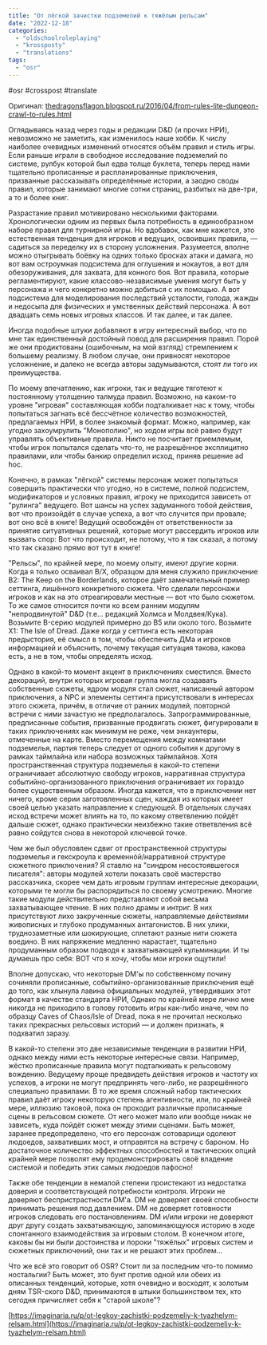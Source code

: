 ```yaml
---
title: "От лёгкой зачистки подземелий к тяжёлым рельсам"
date: "2022-12-18"
categories: 
  - "oldschoolroleplaying"
  - "krossposty"
  - "translations"
tags: 
  - "osr"
---
```


#osr #crosspost #translate

Оригинал: [thedragonsflagon.blogspot.ru/2016/04/from-rules-lite-dungeon-crawl-to-rules.html](http://thedragonsflagon.blogspot.ru/2016/04/from-rules-lite-dungeon-crawl-to-rules.html)

Оглядываясь назад через годы и редакции D&D (и прочих НРИ), невозможно не заметить, как изменилось наше хобби. К числу наиболее очевидных изменений относятся объём правил и стиль игры. Если раньше играли в свободное исследование подземелий по системе, рулбук которой был едва толще буклета, теперь перед нами тщательно прописанные и распланированные приключения, призванные рассказывать определённые истории, а заодно своды правил, которые занимают многие сотни страниц, разбитых на две-три, а то и более книг.

Разрастание правил мотивировано несколькими факторами. Хронологически одним из первых была потребность в единообразном наборе правил для турнирной игры. Но вдобавок, как мне кажется, это естественная тенденция для игроков и ведущих, освоивших правила, — садиться за переделку их в сторону усложнения. Разумеется, вполне можно отыгрывать боёвку на одних только бросках атаки и дамага, но вот вам остроумная подсистема для оглушения и нокаутов, а вот для обезоруживания, для захвата, для конного боя. Вот правила, которые регламентируют, какие классово-независимые умения могут быть у персонажа и чего конкретно можно добиться с их помощью. А вот подсистема для моделирования последствий усталости, голода, жажды и недосыпа для физических и умственных действий персонажа. А вот двадцать семь новых игровых классов. И так далее, и так далее.

Иногда подобные штуки добавляют в игру интересный выбор, что по мне так единственный достойный повод для расширения правил. Порой же они продиктованы (ошибочным, на мой взгляд) стремлением к большему реализму. В любом случае, они привносят некоторое усложнение, и далеко не всегда авторы задумываются, стоят ли того их преимущества.

По моему впечатлению, как игроки, так и ведущие тяготеют к постоянному утолщению талмуда правил. Возможно, на каком-то уровне "игровая" составляющая хобби подталкивает нас к тому, чтобы попытаться загнать всё бессчётное количество возможностей, предлагаемых НРИ, в более знакомый формат. Можно, например, как угодно захоумрулить "Монополию", но ходом игры всё равно будут управлять объективные правила. Никто не посчитает приемлемым, чтобы игрок попытался сделать что-то, не разрешённое эксплицитно правилами, или чтобы банкир определил исход, приняв решение ad hoc.

Конечно, в рамках "лёгкой" системы персонаж может попытаться совершить практически что угодно, но в системе, полной подсистем, модификаторов и условных правил, игроку не приходится зависеть от "рулинга" ведущего. Вот шансы на успех задуманного тобой действия, вот что произойдёт в случае успеха, а вот что случится при провале; вот оно всё в книге! Ведущий освобождён от ответственности за принятие ситуативных решений, которые могут рассердить игроков или вызвать спор: Вот что происходит, не потому, что я так сказал, а потому что так сказано прямо вот тут в книге!

"Рельсы", по крайней мере, по моему опыту, имеют другие корни. Когда я только осваивал B/X, образцом для меня служило приключение B2: The Keep on the Borderlands, которое даёт замечательный пример сеттинга, лишённого конкретного сюжета. Что сделали персонажи игроков и как на это отреагировали местные — вот что было сюжетом. То же самое относится почти ко всем ранним модулям "непродвинутой" D&D (т.е… редакций Холмса и Молдвея/Кука). Возьмите B-серию модулей примерно до B5 или около того. Возьмите X1: The Isle of Dread. Даже когда у сеттинга есть некоторая предыстория, её смысл в том, чтобы обеспечить ДМа и игроков информацией и объяснить, почему текущая ситуация такова, какова есть, а не в том, чтобы определять исход.

Однако в какой-то момент акцент в приключениях сместился. Вместо декораций, внутри которых игровая группа могла создавать собственные сюжеты, ядром модуля стал сюжет, написанный автором приключения, а NPC и элементы сеттинга присутствовали в интересах этого сюжета, причём, в отличие от ранних модулей, повторной встречи с ними зачастую не предполагалось. Запрограммированные, предписанные события, призванные продвигать сюжет, фигурировали в таких приключениях как минимум не реже, чем энкаунтеры, отмеченные на карте. Вместо перемещения между комнатами подземелья, партия теперь следует от одного события к другому в рамках таймлайна или набора возможных таймлайнов. Хотя пространственная структура подземелья в какой-то степени ограничивает абсолютную свободу игроков, нарративная структура событийно-организованного приключения ограничивает их гораздо более существенным образом. Иногда кажется, что в приключении нет ничего, кроме серии заготовленных сцен, каждая из которых имеет своей целью указать направление к следующей. В отдельных случаях исход встречи может влиять на то, по какому ответвлению пойдёт дальше сюжет, однако практически неизбежно такие ответвления всё равно сойдутся снова в некоторой ключевой точке.

Чем же был обусловлен сдвиг от пространственной структуры подземелья и гекскроула к временнóй/нарративной структуре сюжетного приключения? Я ставлю на "синдром несостоявшегося писателя": авторы модулей хотели показать своё мастерство рассказчика, скорее чем дать игровым группам интересные декорации, которыми те могли бы распорядиться по своему усмотрению. Многие такие модули действительно представляют собой весьма захватывающее чтение. В них полно драмы и интриг. В них присутствуют лихо закрученные сюжеты, направляемые действиями живописных и глубоко продуманных антагонистов. В них улики, труднозаметные или шокирующие, сплетают разные нити сюжета воедино. В них напряжение медленно нарастает, тщательно продуманным образом подводя к захватывающей кульминации. И ты думаешь про себя: ВОТ что я хочу, чтобы мои игроки ощутили!

Вполне допускаю, что некоторые DM'ы по собственному почину сочиняли прописанные, событийно-организованные приключения ещё до того, как хлынула лавина официальных модулей, утвердивших этот формат в качестве стандарта НРИ, Однако по крайней мере лично мне никогда не приходило в голову готовить игры как-либо иначе, чем по образцу Caves of Chaos/Isle of Dread, пока я не прочитал несколько таких прекрасных рельсовых историй — и должен признать, я подхватил заразу.

В какой-то степени это две независимые тенденции в развитии НРИ, однако между ними есть некоторые интересные связи. Например, жёстко прописанные правила могут подталкивать к рельсовому вождению. Ведущему проще предвидеть действия игроков и частоту их успехов, а игроки не могут предпринять чего-либо, не разрешённого специально правилами. В то же время сложный набор тактических правил даёт игроку некоторую степень агентивности, или, по крайней мере, иллюзию таковой, пока он проходит различные прописанные сцены в рельсовом сюжете. От него может мало или вообще никак не зависеть, куда пойдёт сюжет между этими сценами. Быть может, заранее предопределено, что его персонаж сотоварищи одолеют людоедов, захвативших мост, и отправятся на встречу с бароном. Но достаточное количество эффектных способностей и тактических опций крайней мере позволят ему продемонстрировать своё владение системой и победить этих самых людоедов пафосно!

Также обе тенденции в немалой степени проистекают из недостатка доверия и соответствующей потребности контроля. Игроки не доверяют беспристрастности DM'а. DM не доверяет своей способности принимать решения под давлением. DM не доверяет готовности игроков следовать его постановлениям. DM и/или игроки не доверяют друг другу создать захватывающую, запоминающуюся историю в ходе спонтанного взаимодействия за игровым столом. В конечном итоге, каковы бы ни были достоинства и пороки "тяжёлых" игровых систем и сюжетных приключений, они так и не решают этих проблем…

Что же всё это говорит об OSR? Стоит ли за последним что-то помимо ностальгии? Быть может, это бунт против одной или обеих из описанных тенденций, которые, хотя очевидно и восходят, к золотым дням TSR-ского D&D, принимаются в штыки большинством тех, кто сегодня причисляет себя к "старой школе"?

[https://imaginaria.ru/p/ot-legkoy-zachistki-podzemeliy-k-tyazhelym-relsam.html](https://imaginaria.ru/p/ot-legkoy-zachistki-podzemeliy-k-tyazhelym-relsam.html)
